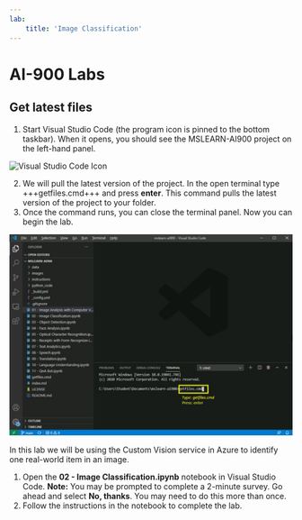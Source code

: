 ```yaml
---
lab:
    title: 'Image Classification'
---
```


# AI-900 Labs
## Get latest files

1.  Start Visual Studio Code (the program icon is pinned to the bottom taskbar). When it opens, you should see the MSLEARN-AI900 project on the left-hand panel.

![Visual Studio Code Icon](./images/vscode.jpg)

2.  We will pull the latest version of the project. In the open terminal type +++getfiles.cmd+++ and press **enter**. This command pulls the latest version of the project to your folder. 
3.  Once the command runs, you can close the terminal panel. Now you can begin the lab. 

![Support image for using terminal in Visual Studio Code.](./images/terminal_support1.jpg)

In this lab we will be using the Custom Vision service in Azure to identify one real-world item in an image.

1.  Open the **02 - Image Classification.ipynb** notebook in Visual Studio Code.
    **Note:** You may be prompted to complete a 2-minute survey. Go ahead and select **No, thanks**. You may need to do this more than once.
2.  Follow the instructions in the notebook to complete the lab.
